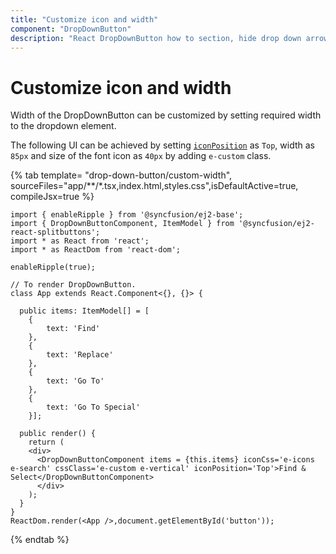 ```yaml
---
title: "Customize icon and width"
component: "DropDownButton"
description: "React DropDownButton how to section, hide drop down arrow, group popup items using list view component, dialog open on popup item click."
---
```


# Customize icon and width

Width of the DropDownButton can be customized by setting required width to the dropdown element.

The following UI can be achieved by setting
[`iconPosition`](../../api/drop-down-button#iconposition) as `Top`, width as `85px`
and size of the font icon as `40px` by adding `e-custom` class.

{% tab template= "drop-down-button/custom-width", sourceFiles="app/**/*.tsx,index.html,styles.css",isDefaultActive=true, compileJsx=true %}

```tsx
import { enableRipple } from '@syncfusion/ej2-base';
import { DropDownButtonComponent, ItemModel } from '@syncfusion/ej2-react-splitbuttons';
import * as React from 'react';
import * as ReactDom from 'react-dom';

enableRipple(true);

// To render DropDownButton.
class App extends React.Component<{}, {}> {

  public items: ItemModel[] = [
    {
        text: 'Find'
    },
    {
        text: 'Replace'
    },
    {
        text: 'Go To'
    },
    {
        text: 'Go To Special'
    }];

  public render() {
    return (
    <div>
      <DropDownButtonComponent items = {this.items} iconCss='e-icons e-search' cssClass='e-custom e-vertical' iconPosition='Top'>Find & Select</DropDownButtonComponent>
      </div>
    );
  }
}
ReactDom.render(<App />,document.getElementById('button'));

```

{% endtab %}
